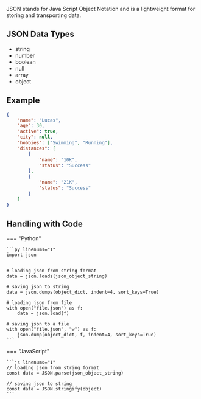 JSON stands for Java Script Object Notation and is a lightweight format for storing and transporting data.

## JSON Data Types

- string
- number
- boolean
- null
- array
- object

## Example

```json linenums="1"
{
    "name": "Lucas",
    "age": 30,
    "active": true,
    "city": null,
    "hobbies": ["Swimming", "Running"],
    "distances": [
        {
            "name": "10K",
            "status": "Success"
        },
        {
            "name": "21K",
            "status": "Success"
        }
    ]
}
```

## Handling with Code

=== "Python"

    ```py linenums="1"
    import json


    # loading json from string format
    data = json.loads(json_object_string)

    # saving json to string
    data = json.dumps(object_dict, indent=4, sort_keys=True)

    # loading json from file
    with open("file.json") as f:
        data = json.load(f)

    # saving json to a file
    with open("file.json", "w") as f:
        json.dump(object_dict, f, indent=4, sort_keys=True)
    ```

=== "JavaScript"

    ```js linenums="1"
    // loading json from string format
    const data = JSON.parse(json_object_string)

    // saving json to string
    const data = JSON.stringify(object)
    ```

